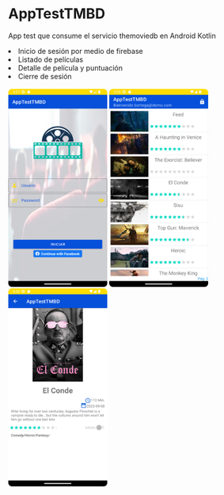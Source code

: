 # AppTestTMBD
App test que consume el servicio themoviedb en Android Kotlin

<li>Inicio de sesión por medio de firebase<br>
<li>Listado de películas<br>
<li>Detalle de película y puntuación<br>
<li>Cierre de sesión<br>
<br>

<img src="img_152726.png" width="200" height="400"/>
<img src="img_152542.png" width="200" height="400"/>
<img src="img_152623.png" width="200" height="400"/>

